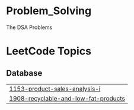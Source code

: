 # Problem_Solving
The DSA Problems

<!---LeetCode Topics Start-->
# LeetCode Topics
## Database
|  |
| ------- |
| [1153-product-sales-analysis-i](https://github.com/krisna-nil/Problem_Solving/tree/master/1153-product-sales-analysis-i) |
| [1908-recyclable-and-low-fat-products](https://github.com/krisna-nil/Problem_Solving/tree/master/1908-recyclable-and-low-fat-products) |
<!---LeetCode Topics End-->